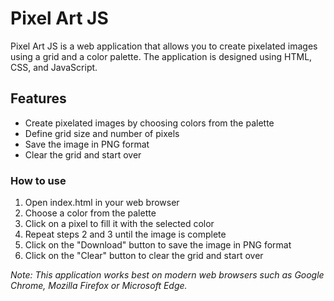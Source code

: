 # Pixel Art JS
Pixel Art JS is a web application that allows you to create pixelated images using a grid and a color palette. The application is designed using HTML, CSS, and JavaScript.

## Features
- Create pixelated images by choosing colors from the palette
- Define grid size and number of pixels
- Save the image in PNG format
- Clear the grid and start over
### How to use
1. Open index.html in your web browser
2. Choose a color from the palette
3. Click on a pixel to fill it with the selected color
4. Repeat steps 2 and 3 until the image is complete
5. Click on the "Download" button to save the image in PNG format
6. Click on the "Clear" button to clear the grid and start over

*Note: This application works best on modern web browsers such as Google Chrome, Mozilla Firefox or Microsoft Edge.*
